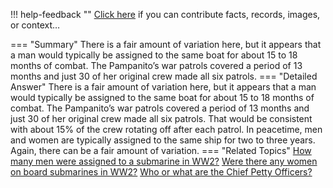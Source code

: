!!! help-feedback ""
    <a href="/feedback/" data-feedback-link>Click here</a>
    if you can contribute facts, records, images, or context…

<a id="summary"></a>
=== "Summary"
    There is a fair amount of variation here, but it appears that a man would typically be assigned to the same boat for about 15 to 18 months of combat. The Pampanito’s war patrols covered a period of 13 months and just 30 of her original crew made all six patrols.
=== "Detailed Answer"
    There is a fair amount of variation here, but it appears that a man would typically be assigned to the same boat for about 15 to 18 months of combat. The Pampanito’s war patrols covered a period of 13 months and just 30 of her original crew made all six patrols. That would be consistent with about 15% of the crew rotating off after each patrol.
    In peacetime, men and women are typically assigned to the same ship for two to three years. Again, there can be a fair amount of variation.
=== "Related Topics"
    [How many men were assigned to a submarine in WW2?](how-many-men-were-assigned-to-a-submarine-in-ww2.md#summary)
    [Were there any women on board submarines in WW2?](were-there-any-women-on-board-submarines-in-ww2.md#summary)
    [Who or what are the Chief Petty Officers?](who-or-what-are-the-chief-petty-officers.md#summary)
